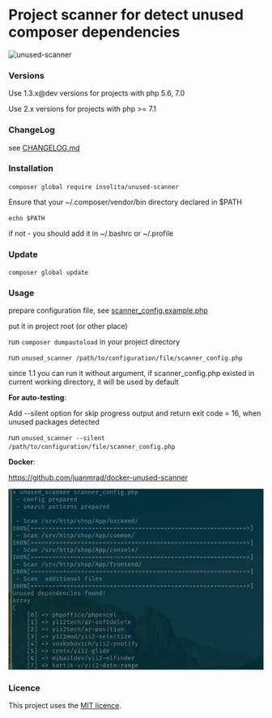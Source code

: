 # Project scanner for detect unused composer dependencies

![unused-scanner](https://github.com/Insolita/unused-scanner/workflows/unused-scanner/badge.svg?branch=master)

### Versions

Use 1.3.x@dev versions for projects with php 5.6, 7.0

Use 2.x versions for projects with php >= 7.1 

### ChangeLog

see [CHANGELOG.md](CHANGELOG.md)

### Installation

`composer global require insolita/unused-scanner`

Ensure that your ~/.composer/vendor/bin directory declared in $PATH

`echo $PATH`

if not - you should add it in ~/.bashrc or ~/.profile

### Update

`composer global update`

### Usage

prepare configuration file, see [scanner_config.example.php](scanner_config.example.php)

put it in project root (or other place)

run `composer dumpautoload` in your project directory

run `unused_scanner /path/to/configuration/file/scanner_config.php`

since 1.1 you can run it without  argument, if scanner_config.php existed in current working directory, it will be used
by default

**For auto-testing**:

Add --silent option for skip progress output and return exit code = 16, when unused packages detected

run `unused_scanner --silent /path/to/configuration/file/scanner_config.php`

**Docker**:

https://github.com/juanmrad/docker-unused-scanner

![Demo screenshot](unused.png)

### Licence

This project uses the [MIT licence](https://choosealicense.com/licenses/mit/).
